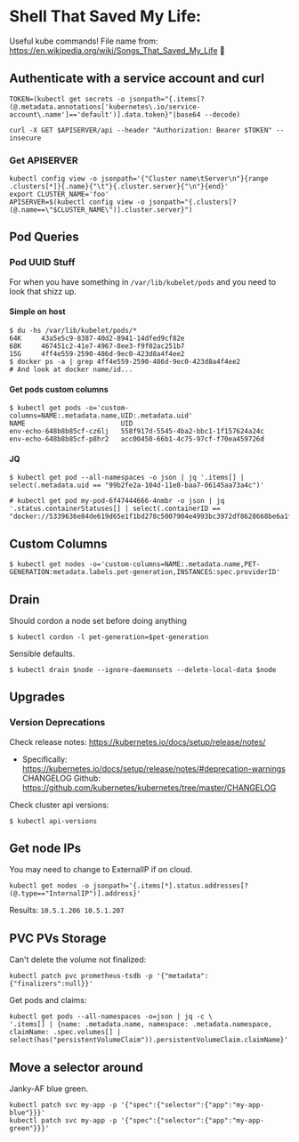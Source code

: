 # Shell That Saved My Life:

Useful kube commands! File name from: https://en.wikipedia.org/wiki/Songs_That_Saved_My_Life 🤘

## Authenticate with a service account and curl

```
TOKEN=(kubectl get secrets -o jsonpath="{.items[?(@.metadata.annotations['kubernetes\.io/service-account\.name']=='default')].data.token}"|base64 --decode)
```

```
curl -X GET $APISERVER/api --header "Authorization: Bearer $TOKEN" --insecure
```

### Get APISERVER

```
kubectl config view -o jsonpath='{"Cluster name\tServer\n"}{range .clusters[*]}{.name}{"\t"}{.cluster.server}{"\n"}{end}'
export CLUSTER_NAME='foo'
APISERVER=$(kubectl config view -o jsonpath="{.clusters[?(@.name==\"$CLUSTER_NAME\")].cluster.server}")
```

## Pod Queries

### Pod UUID Stuff

For when you have something in `/var/lib/kubelet/pods` and you need to look that shizz up.

#### Simple on host

```
$ du -hs /var/lib/kubelet/pods/*
64K     43a5e5c9-8387-40d2-8941-14dfed9cf82e
68K     467451c2-41e7-4967-8ee3-f9f02ac251b7
15G     4ff4e559-2590-486d-9ec0-423d8a4f4ee2
$ docker ps -a | grep 4ff4e559-2590-486d-9ec0-423d8a4f4ee2
# And look at docker name/id...
```

#### Get pods custom columns

```
$ kubectl get pods -o='custom-columns=NAME:.metadata.name,UID:.metadata.uid'
NAME                        UID
env-echo-648b8b85cf-cz6lj   558f917d-5545-4ba2-bbc1-1f157624a24c
env-echo-648b8b85cf-p8hr2   acc00450-66b1-4c75-97cf-f70ea459726d
```

#### JQ

```
$ kubectl get pod --all-namespaces -o json | jq '.items[] | select(.metadata.uid == "99b2fe2a-104d-11e8-baa7-06145aa73a4c")'
```

```
# kubectl get pod my-pod-6f47444666-4nmbr -o json | jq '.status.containerStatuses[] | select(.containerID == "docker://5339636e84de619d65e1f1bd278c5007904e4993bc3972df8628668be6a1f2d6")'
```

## Custom Columns

```
$ kubectl get nodes -o='custom-columns=NAME:.metadata.name,PET-GENERATION:metadata.labels.pet-generation,INSTANCES:spec.providerID'
```

## Drain

Should cordon a node set before doing anything 

```
$ kubectl cordon -l pet-generation=$pet-generation
```

Sensible defaults.

```
$ kubectl drain $node --ignore-daemonsets --delete-local-data $node
```

## Upgrades

### Version Deprecations

Check release notes: https://kubernetes.io/docs/setup/release/notes/
  * Specifically: https://kubernetes.io/docs/setup/release/notes/#deprecation-warnings
CHANGELOG Github: https://github.com/kubernetes/kubernetes/tree/master/CHANGELOG

Check cluster api versions:

```
$ kubectl api-versions
```

## Get node IPs

You may need to change to ExternalIP if on cloud.
```
kubectl get nodes -o jsonpath='{.items[*].status.addresses[?(@.type=="InternalIP")].address}'
```

Results: `10.5.1.206 10.5.1.207`

## PVC PVs Storage

Can't delete the volume not finalized:

```
kubectl patch pvc prometheus-tsdb -p '{"metadata":{"finalizers":null}}'
```

Get pods and claims:

```
kubectl get pods --all-namespaces -o=json | jq -c \
'.items[] | {name: .metadata.name, namespace: .metadata.namespace, claimName: .spec.volumes[] | select(has("persistentVolumeClaim")).persistentVolumeClaim.claimName}'
```

## Move a selector around

Janky-AF blue green.

```
kubectl patch svc my-app -p '{"spec":{"selector":{"app":"my-app-blue"}}}'
kubectl patch svc my-app -p '{"spec":{"selector":{"app":"my-app-green"}}}'
```
